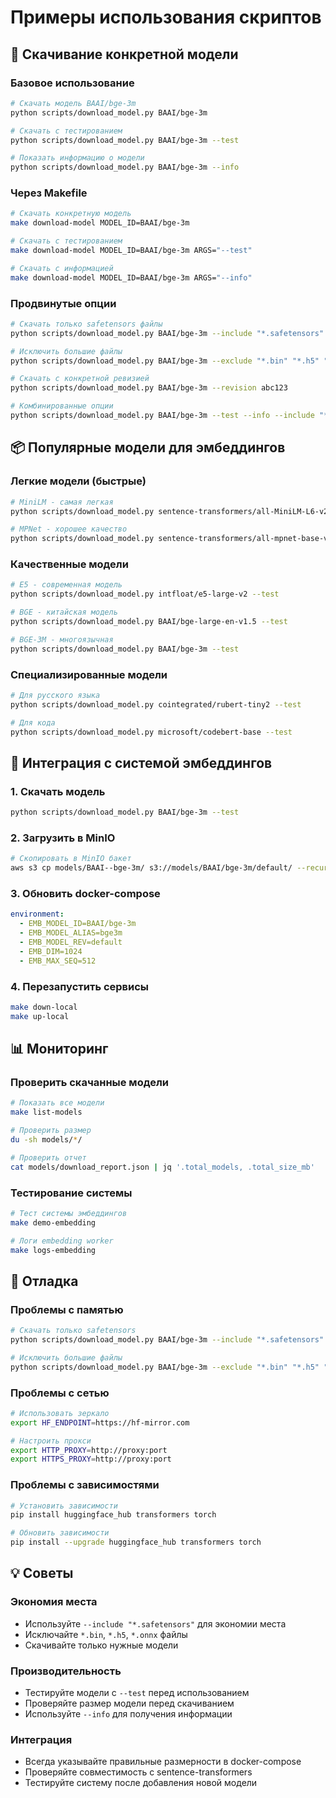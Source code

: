 # Примеры использования скриптов

## 🚀 Скачивание конкретной модели

### Базовое использование
```bash
# Скачать модель BAAI/bge-3m
python scripts/download_model.py BAAI/bge-3m

# Скачать с тестированием
python scripts/download_model.py BAAI/bge-3m --test

# Показать информацию о модели
python scripts/download_model.py BAAI/bge-3m --info
```

### Через Makefile
```bash
# Скачать конкретную модель
make download-model MODEL_ID=BAAI/bge-3m

# Скачать с тестированием
make download-model MODEL_ID=BAAI/bge-3m ARGS="--test"

# Скачать с информацией
make download-model MODEL_ID=BAAI/bge-3m ARGS="--info"
```

### Продвинутые опции
```bash
# Скачать только safetensors файлы
python scripts/download_model.py BAAI/bge-3m --include "*.safetensors"

# Исключить большие файлы
python scripts/download_model.py BAAI/bge-3m --exclude "*.bin" "*.h5" "*.onnx"

# Скачать с конкретной ревизией
python scripts/download_model.py BAAI/bge-3m --revision abc123

# Комбинированные опции
python scripts/download_model.py BAAI/bge-3m --test --info --include "*.safetensors"
```

## 📦 Популярные модели для эмбеддингов

### Легкие модели (быстрые)
```bash
# MiniLM - самая легкая
python scripts/download_model.py sentence-transformers/all-MiniLM-L6-v2 --test

# MPNet - хорошее качество
python scripts/download_model.py sentence-transformers/all-mpnet-base-v2 --test
```

### Качественные модели
```bash
# E5 - современная модель
python scripts/download_model.py intfloat/e5-large-v2 --test

# BGE - китайская модель
python scripts/download_model.py BAAI/bge-large-en-v1.5 --test

# BGE-3M - многоязычная
python scripts/download_model.py BAAI/bge-3m --test
```

### Специализированные модели
```bash
# Для русского языка
python scripts/download_model.py cointegrated/rubert-tiny2 --test

# Для кода
python scripts/download_model.py microsoft/codebert-base --test
```

## 🔧 Интеграция с системой эмбеддингов

### 1. Скачать модель
```bash
python scripts/download_model.py BAAI/bge-3m --test
```

### 2. Загрузить в MinIO
```bash
# Скопировать в MinIO бакет
aws s3 cp models/BAAI--bge-3m/ s3://models/BAAI/bge-3m/default/ --recursive
```

### 3. Обновить docker-compose
```yaml
environment:
  - EMB_MODEL_ID=BAAI/bge-3m
  - EMB_MODEL_ALIAS=bge3m
  - EMB_MODEL_REV=default
  - EMB_DIM=1024
  - EMB_MAX_SEQ=512
```

### 4. Перезапустить сервисы
```bash
make down-local
make up-local
```

## 📊 Мониторинг

### Проверить скачанные модели
```bash
# Показать все модели
make list-models

# Проверить размер
du -sh models/*/

# Проверить отчет
cat models/download_report.json | jq '.total_models, .total_size_mb'
```

### Тестирование системы
```bash
# Тест системы эмбеддингов
make demo-embedding

# Логи embedding worker
make logs-embedding
```

## 🐛 Отладка

### Проблемы с памятью
```bash
# Скачать только safetensors
python scripts/download_model.py BAAI/bge-3m --include "*.safetensors"

# Исключить большие файлы
python scripts/download_model.py BAAI/bge-3m --exclude "*.bin" "*.h5" "*.onnx"
```

### Проблемы с сетью
```bash
# Использовать зеркало
export HF_ENDPOINT=https://hf-mirror.com

# Настроить прокси
export HTTP_PROXY=http://proxy:port
export HTTPS_PROXY=http://proxy:port
```

### Проблемы с зависимостями
```bash
# Установить зависимости
pip install huggingface_hub transformers torch

# Обновить зависимости
pip install --upgrade huggingface_hub transformers torch
```

## 💡 Советы

### Экономия места
- Используйте `--include "*.safetensors"` для экономии места
- Исключайте `*.bin`, `*.h5`, `*.onnx` файлы
- Скачивайте только нужные модели

### Производительность
- Тестируйте модели с `--test` перед использованием
- Проверяйте размер модели перед скачиванием
- Используйте `--info` для получения информации

### Интеграция
- Всегда указывайте правильные размерности в docker-compose
- Проверяйте совместимость с sentence-transformers
- Тестируйте систему после добавления новой модели

